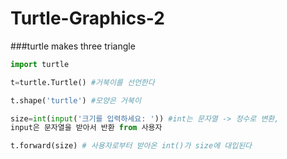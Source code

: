 # Turtle-Graphics-2
###turtle makes three triangle

```python
import turtle

t=turtle.Turtle() #거북이를 선언한다

t.shape('turtle') #모양은 거북이

size=int(input('크기를 입력하세요: ')) #int는 문자열 -> 정수로 변환,
input은 문자열을 받아서 반환 from 사용자

t.forward(size) # 사용자로부터 받아온 int()가 size에 대입된다

```
